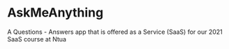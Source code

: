 # AskMeAnything
A Questions - Answers app that is offered as a Service (SaaS) for our 2021 SaaS course at Ntua
